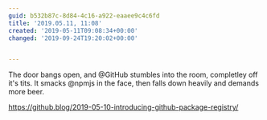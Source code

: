 ```yaml
---
guid: b532b87c-8d84-4c16-a922-eaaee9c4c6fd
title: '2019.05.11, 11:08'
created: '2019-05-11T09:08:34+00:00'
changed: '2019-09-24T19:20:02+00:00'


---
```


The door bangs open, and @GitHub stumbles into the room, completley off it's tits. It smacks @npmjs in the face, then falls down heavily and demands more beer. 

https://github.blog/2019-05-10-introducing-github-package-registry/
